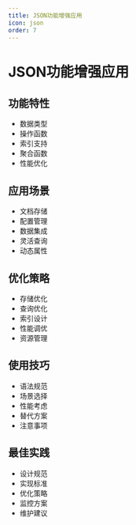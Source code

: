 ```yaml
---
title: JSON功能增强应用
icon: json
order: 7
---
```


# JSON功能增强应用

## 功能特性
- 数据类型
- 操作函数
- 索引支持
- 聚合函数
- 性能优化

## 应用场景
- 文档存储
- 配置管理
- 数据集成
- 灵活查询
- 动态属性

## 优化策略
- 存储优化
- 查询优化
- 索引设计
- 性能调优
- 资源管理

## 使用技巧
- 语法规范
- 场景选择
- 性能考虑
- 替代方案
- 注意事项

## 最佳实践
- 设计规范
- 实现标准
- 优化策略
- 监控方案
- 维护建议
